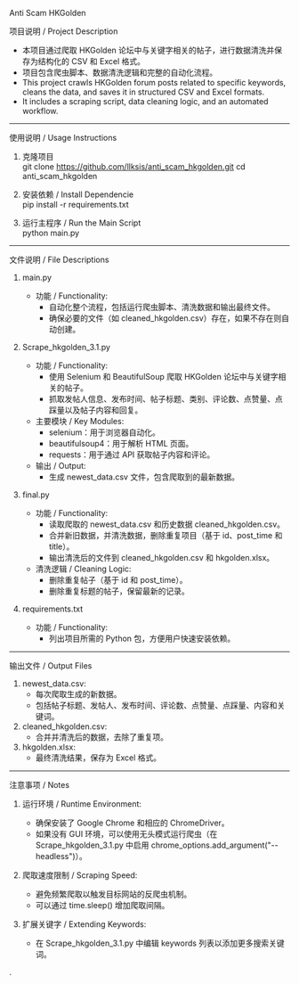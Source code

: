 
Anti Scam HKGolden

项目说明 / Project Description
- 本项目通过爬取 HKGolden 论坛中与关键字相关的帖子，进行数据清洗并保存为结构化的 CSV 和 Excel 格式。
- 项目包含爬虫脚本、数据清洗逻辑和完整的自动化流程。
- This project crawls HKGolden forum posts related to specific keywords, cleans the data, and saves it in structured CSV and Excel formats.
- It includes a scraping script, data cleaning logic, and an automated workflow.

---

使用说明 / Usage Instructions

1. 克隆项目  
   git clone https://github.com/llksis/anti_scam_hkgolden.git  cd anti_scam_hkgolden

2. 安装依赖 / Install Dependencie  
   pip install -r requirements.txt

3. 运行主程序 / Run the Main Script  
   python main.py

---

文件说明 / File Descriptions

1. main.py
   - 功能 / Functionality:
     - 自动化整个流程，包括运行爬虫脚本、清洗数据和输出最终文件。
     - 确保必要的文件（如 cleaned_hkgolden.csv）存在，如果不存在则自动创建。

2. Scrape_hkgolden_3.1.py
   - 功能 / Functionality:
     - 使用 Selenium 和 BeautifulSoup 爬取 HKGolden 论坛中与关键字相关的帖子。
     - 抓取发帖人信息、发布时间、帖子标题、类别、评论数、点赞量、点踩量以及帖子内容和回复。
   - 主要模块 / Key Modules:
     - selenium：用于浏览器自动化。
     - beautifulsoup4：用于解析 HTML 页面。
     - requests：用于通过 API 获取帖子内容和评论。
   - 输出 / Output:
     - 生成 newest_data.csv 文件，包含爬取到的最新数据。

3. final.py
   - 功能 / Functionality:
     - 读取爬取的 newest_data.csv 和历史数据 cleaned_hkgolden.csv。
     - 合并新旧数据，并清洗数据，删除重复项目（基于 id、post_time 和 title）。
     - 输出清洗后的文件到 cleaned_hkgolden.csv 和 hkgolden.xlsx。
   - 清洗逻辑 / Cleaning Logic:
     - 删除重复帖子（基于 id 和 post_time）。
     - 删除重复标题的帖子，保留最新的记录。

4. requirements.txt
   - 功能 / Functionality:
     - 列出项目所需的 Python 包，方便用户快速安装依赖。

---

输出文件 / Output Files

1. newest_data.csv:
   - 每次爬取生成的新数据。
   - 包括帖子标题、发帖人、发布时间、评论数、点赞量、点踩量、内容和关键词。
2. cleaned_hkgolden.csv:
   - 合并并清洗后的数据，去除了重复项。
3. hkgolden.xlsx:
   - 最终清洗结果，保存为 Excel 格式。

---

注意事项 / Notes

1. 运行环境 / Runtime Environment:
   - 确保安装了 Google Chrome 和相应的 ChromeDriver。
   - 如果没有 GUI 环境，可以使用无头模式运行爬虫（在 Scrape_hkgolden_3.1.py 中启用 chrome_options.add_argument("--headless")）。

2. 爬取速度限制 / Scraping Speed:
   - 避免频繁爬取以触发目标网站的反爬虫机制。
   - 可以通过 time.sleep() 增加爬取间隔。

3. 扩展关键字 / Extending Keywords:
   - 在 Scrape_hkgolden_3.1.py 中编辑 keywords 列表以添加更多搜索关键词。

.
